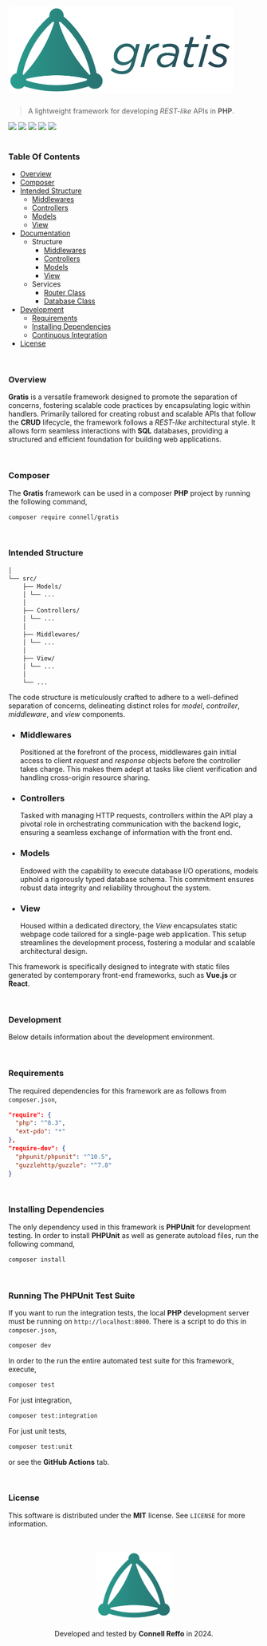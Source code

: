 <h1>
 <img src="https://github.com/connellr023/gratis/blob/main/public/images/logo_large.png?raw=true" width="450px" />
</h1>

> A lightweight framework for developing *REST-like* APIs in **PHP**.

<div align="left">
 <img src="https://img.shields.io/badge/developer-Connell Reffo-de2349">
 <img src="https://img.shields.io/badge/license-MIT-3643d1">
 <img src="https://img.shields.io/badge/language-PHP-937dbd">
 <img src="https://github.com/connellr023/gratis/actions/workflows/unit.yml/badge.svg">
<img src="https://github.com/connellr023/gratis/actions/workflows/integration.yml/badge.svg">
</div>

<br />

### Table Of Contents
- [Overview](#overview)
- [Composer](#composer)
- [Intended Structure](#intended-structure)
    - [Middlewares](#middlewares)
    - [Controllers](#controllers)
    - [Models](#models)
    - [View](#view)
- [Documentation](public/doc/INDEX.md)
  - Structure
    - [Middlewares](public/doc/MIDDLEWARES.md)
    - [Controllers](public/doc/CONTROLLERS.md)
    - [Models](public/doc/MODELS.md)
    - [View](public/doc/VIEW.md)
  - Services
      - [Router Class](public/doc/ROUTER.md)
      - [Database Class](public/doc/DATABASE.md)
- [Development](#development)
    - [Requirements](#requirements)
    - [Installing Dependencies](#installing-dependencies)
    - [Continuous Integration](#running-the-phpunit-test-suite)
- [License](#license)

<br />

### Overview
**Gratis** is a versatile framework designed to promote the separation of concerns,
fostering scalable code practices by encapsulating logic within handlers.
Primarily tailored for creating robust and scalable APIs that follow the **CRUD** lifecycle, the framework follows a *REST-like* architectural style.
It allows form seamless interactions with **SQL** databases, providing a structured and efficient foundation for building web applications.

<br />

### Composer
The **Gratis** framework can be used in a composer **PHP** project by running the following command,
```bash
composer require connell/gratis
```

<br />

### Intended Structure
```text
│
└── src/
    ├── Models/
    │ └── ...
    │
    ├── Controllers/
    │ └── ...
    │
    ├── Middlewares/
    │ └── ...
    │
    ├── View/
    │ └── ...
    │
    └── ...
```
The code structure is meticulously crafted to adhere to a well-defined separation of concerns, delineating distinct roles for *model*, *controller*, *middleware*, and *view* components.

- ### Middlewares
  Positioned at the forefront of the process, middlewares gain initial access to client *request* and *response* objects before the controller takes charge. This makes them adept at tasks like client verification and handling cross-origin resource sharing.

- ### Controllers
  Tasked with managing HTTP requests, controllers within the API play a pivotal role in orchestrating communication with the backend logic, ensuring a seamless exchange of information with the front end.

- ### Models
  Endowed with the capability to execute database I/O operations, models uphold a rigorously typed database schema. This commitment ensures robust data integrity and reliability throughout the system.

- ### View
  Housed within a dedicated directory, the *View* encapsulates static webpage code tailored for a single-page web application. This setup streamlines the development process, fostering a modular and scalable architectural design.

This framework is specifically designed to integrate with static files generated by contemporary front-end frameworks, such as **Vue.js** or **React**.


<br />

### Development
Below details information about the development environment.

<br />

### Requirements
The required dependencies for this framework are as follows from `composer.json`,

```json
"require": {
  "php": "^8.3",
  "ext-pdo": "*"
},
"require-dev": {
  "phpunit/phpunit": "^10.5",
  "guzzlehttp/guzzle": "^7.8"
}
```

<br />

### Installing Dependencies
The only dependency used in this framework is **PHPUnit** for development testing. In order to install **PHPUnit**
as well as generate autoload files, run the following command,
```bash
composer install
```

<br />

### Running The PHPUnit Test Suite
If you want to run the integration tests, the local **PHP** development server must
be running on `http://localhost:8000`. There is a script to do this in `composer.json`,
```bash
composer dev
```
In order to the run the entire automated test suite for this framework, execute,
```bash
composer test
```
For just integration,
```bash
composer test:integration
```
For just unit tests,
```bash
composer test:unit
```
or see the **GitHub Actions** tab.

<br />

### License
This software is distributed under the **MIT** license. See `LICENSE` for more information.

<br />
<br />

<div align="center">
 <img src="https://github.com/connellr023/gratis/blob/main/public/images/logo_small.png?raw=true" width="150px" />
 <br />
 <br />
 <div>Developed and tested by <b>Connell Reffo</b> in 2024.</div>
</div>
